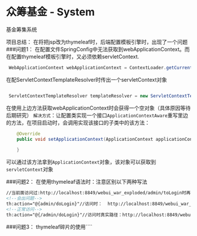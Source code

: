 # 众筹基金 - System
基金筹集系统

项目总结：
在将把jsp改为thymeleaf时，后端配置模板引擎时，出现了一个问题
###问题1：
在配置文件SpringConfig中无法获取到webApplicationContext。而在配置thymeleaf模板引擎时，又必须依赖servletContext.
```java
 WebApplicationContext webApplicationContext = ContextLoader.getCurrentWebApplicationContext();
````

在配ServletContextTemplateResolver时传出一个servletContext对象
```java

 ServletContextTemplateResolver templateResolver = new ServletContextTemplateResolver(ServletContext servletContext);
```
在使用上边方法获取webApplicationContext时会获得一个空对象（具体原因等待后期研究）
```解决方式```：让配置类实现一个接口```ApplicationContextAware```重写里边的方法，在项目启动时，会调用实现该接口的子类中的该方法：
```java
    @Override
    public void setApplicationContext(ApplicationContext applicationContext) throws BeansException {
    
    }
```
可以通过该方法拿到```ApplicationContext```对象，该对象可以获取到```servletContext```对象

###问题2：
在使用thymeleaf语法时：注意区别以下两种写法
````html
//当前面访问过:http://localhost:8849/webui_war_exploded/admin/toLogin时再去访问以下：
<!--会出问题-->
th:action="@{admin/doLogin}"//访问时：	http://localhost:8849/webui_war_exploded/admin/admin/doLogin
<!--正常访问-->
th:action="@{/admin/doLogin}"//访问时真实路径：http://localhost:8849/webui_war_exploded/admin/doLogin
````
###问题3：
thymeleaf碎片的使用````

